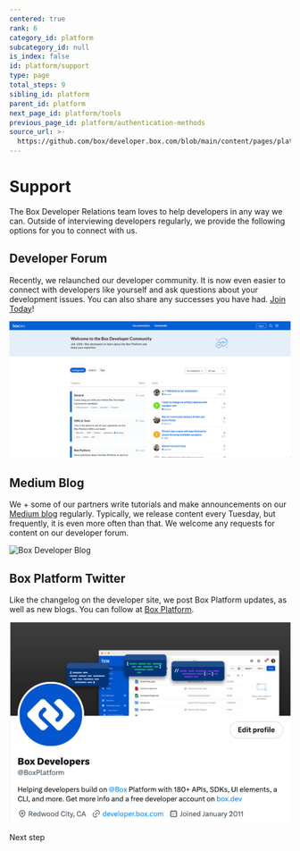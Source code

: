 ```yaml
---
centered: true
rank: 6
category_id: platform
subcategory_id: null
is_index: false
id: platform/support
type: page
total_steps: 9
sibling_id: platform
parent_id: platform
next_page_id: platform/tools
previous_page_id: platform/authentication-methods
source_url: >-
  https://github.com/box/developer.box.com/blob/main/content/pages/platform/support.md
---
```

# Support

The Box Developer Relations team loves to help developers in any way we can.
Outside of interviewing developers regularly, we provide the following
options for you to connect with us.

## Developer Forum

Recently, we relaunched our developer community. It is now even easier to
connect with developers like yourself and ask questions about
your development issues. You can also share any successes you have had.
[Join Today][forum]!

<ImageFrame center>

![Box Developer Forum](images/forum.png)

</ImageFrame>

## Medium Blog

We + some of our partners write tutorials and make announcements on our
[Medium blog][medium] regularly. Typically, we release content every
Tuesday, but frequently, it is even more often than that. We welcome
any requests for content on our developer forum.

<ImageFrame center>

![Box Developer Blog](images/medium.png)

</ImageFrame>

## Box Platform Twitter

Like the changelog on the developer site, we post Box Platform
updates, as well as new blogs. You can follow at [Box Platform][twitter].

<ImageFrame center>

![Box Platform Twitter](images/twitter.png)

</ImageFrame>

<Next>

Next step

</Next>

[samples]: g://cli/scripts/
<!-- i18n-enable localize-links -->

[forum]: https://forum.box.com/
[medium]: https://medium.com/box-developer-blog
[twitter]: https://twitter.com/BoxPlatform
<!-- i18n-disable localize-links -->